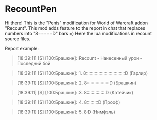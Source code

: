 # RecountPen
Hi there! This is the "Penis" modification for World of Warcraft addon "Recount".
This mod adds feature to the report in chat that replaces numbers into "8=====D" bars =) 
Here the lua modifications in recount source files. 

Report example:

>[18:39:11] [S] [100:Брашкин]: Recount - Нанесенный урон - Последний бой

>[18:39:11] [S] [100:Брашкин]: 1. 8:::::::::::::::::::::::::::::::D  (Гарлир)

>[18:39:11] [S] [100:Брашкин]: 2. 8::::::::::::::::::D  (Брашкин)

>[18:39:11] [S] [100:Брашкин]: 3. 8:::::::::::::::D  (Катейчик)

>[18:39:11] [S] [100:Брашкин]: 4. 8:::::::::D  (Прооф)

>[18:39:11] [S] [100:Брашкин]: 5. 8:D  (Нимфэль)

